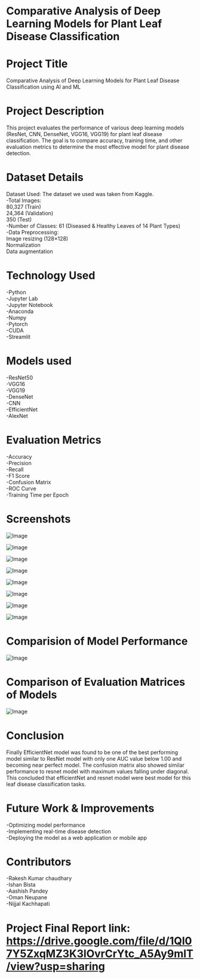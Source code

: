 # Comparative Analysis of Deep Learning Models for Plant Leaf Disease Classification
# Project Title 
 Comparative Analysis of Deep Learning Models for Plant Leaf Disease Classification using AI and ML <br>
# Project Description
This project evaluates the performance of various deep learning models (ResNet, CNN, DenseNet, VGG16, VGG19) for plant leaf disease classification. The goal is to compare accuracy, training time, and other evaluation metrics to determine the most effective model for plant disease detection.

# Dataset Details
Dataset Used: The dataset we used was taken from Kaggle. <br>
-Total Images: <br> 
80,327 (Train) <br> 
24,364 (Validation) <br> 
350 (Test) <br>
-Number of Classes: 61 (Diseased & Healthy Leaves of 14 Plant Types)<br>
-Data Preprocessing: <br>
Image resizing (128×128) <br>
Normalization <br>
Data augmentation

# Technology Used
-Python<br>
-Jupyter Lab<br>
-Jupyter Notebook<br>
-Anaconda<br>
-Numpy<br>
-Pytorch<br>
-CUDA<br>
-Streamlit

# Models used
-ResNet50<br>
-VGG16<br>
-VGG19<br>
-DenseNet<br>
-CNN <br>
-EfficientNet <br>
-AlexNet

# Evaluation Metrics

-Accuracy<br>
-Precision<br>
-Recall<br>
-F1 Score<br>
-Confusion Matrix<br>
-ROC Curve<br>
-Training Time per Epoch

# Screenshots
![Image](https://github.com/user-attachments/assets/9d4fd012-19cd-4caf-be2d-1ffa7a60ca6e)

![Image](https://github.com/user-attachments/assets/a2aa808b-b3ee-4921-a4a3-1aa5bf20246e)

![Image](https://github.com/user-attachments/assets/f29c0872-5a60-4a6d-880e-ece85e4764fe)

![Image](https://github.com/user-attachments/assets/e4ed201e-5a9e-4ba1-8576-38dfc60e23ca)

![Image](https://github.com/user-attachments/assets/c425a6b4-13b6-47fa-a368-b133a0c6da16)

![Image](https://github.com/user-attachments/assets/78c97d62-e139-48d2-b5d7-21557ed6185d)

![Image](https://github.com/user-attachments/assets/62cf683e-7339-4c0c-9507-7bf010b11948)

![Image](https://github.com/user-attachments/assets/a09d33d4-125a-4f67-ae4d-688837ac051c)

# Comparision of Model Performance
![Image](https://github.com/user-attachments/assets/579124ce-e7a4-450a-a4a9-17cf1c49bcbd)


# Comparison of Evaluation Matrices of Models
![Image](https://github.com/user-attachments/assets/bff6f348-df75-48ec-8803-c5c0eb24abe7)

# Conclusion
Finally EfficientNet model was found to be one of the best performing model similar to ResNet model with only one AUC value below 1.00 and becoming near perfect model. The confusion matrix also showed similar performance to resnet model with maximum values falling under diagonal. This concluded that efficientNet and resnet model were best model for this leaf disease classification tasks.
# Future Work & Improvements
-Optimizing model performance<br>
-Implementing real-time disease detection<br>
-Deploying the model as a web application or mobile app<br>

# Contributors
-Rakesh Kumar chaudhary<br>
-Ishan Bista <br>
-Aashish Pandey<br>
-Oman Neupane<br>
-Nijjal Kachhapati

# Project Final Report link:  https://drive.google.com/file/d/1Ql07Y5ZxqMZ3K3lOvrCrYtc_A5Ay9mIT/view?usp=sharing
